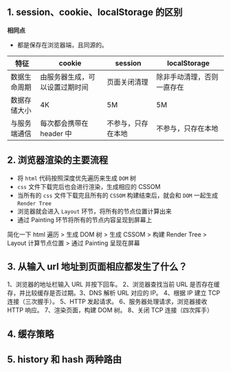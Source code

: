 ## 1. session、cookie、localStorage 的区别

**相同点**

- 都是保存在浏览器端，且同源的。

| 特征         | cookie                         | session            | localStorage               |
| ------------ | ------------------------------ | ------------------ | -------------------------- |
| 数据⽣命周期 | 由服务器生成，可以设置过期时间 | 页面关闭清理       | 除⾮手动清理，否则⼀直存在 |
| 数据存储大小 | 4K                             | 5M                 | 5M                         |
| 与服务端通信 | 每次都会携带在 header 中       | 不参与，只存在本地 | 不参与，只存在本地         |

## 2. 浏览器渲染的主要流程

- 将 `html` 代码按照深度优先遍历来生成 `DOM` 树
- `css` 文件下载完后也会进行渲染，生成相应的 CSSOM
- 当所有的 `css` 文件下载完且所有的 `CSSOM` 构建结束后，就会和 `DOM` 一起生成 `Render Tree`
- 浏览器就会进入 `Layout` 环节，将所有的节点位置计算出来
- 通过 Painting 环节将所有的节点内容呈现到屏幕上

简化一下
html 遍历 > 生成 DOM 树 > 生成 CSSOM > 构建 Render Tree > Layout 计算节点位置 > 通过 Painting 呈现在屏幕

## 3. 从输入 url 地址到页面相应都发生了什么？

1、浏览器的地址栏输入 URL 并按下回车。
2、浏览器查找当前 URL 是否存在缓存，并比较缓存是否过期。3、DNS 解析 URL 对应的 IP。
4、根据 IP 建立 TCP 连接（三次握手）。
5、HTTP 发起请求。
6、服务器处理请求，浏览器接收 HTTP 响应。
7、渲染页面，构建 DOM 树。
8、关闭 TCP 连接（四次挥手）

## 4. 缓存策略

## 5. history 和 hash 两种路由
